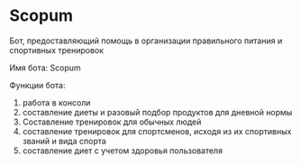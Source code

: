 # Scopum
Бот, предоставляющий помощь в организации правильного питания и спортивных тренировок

Имя бота: Scopum

Функции бота:
1) работа в консоли
2) составление диеты и разовый подбор продуктов для дневной нормы
3) Составление тренировок для обычных людей
4) составление тренировок для спортсменов, исходя из их спортивных званий и вида спорта
5) составление диет с учетом здоровья пользователя
